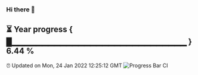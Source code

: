 ### Hi there 👋
⏳ Year progress { █▁▁▁▁▁▁▁▁▁▁▁▁▁▁▁▁▁▁▁▁▁▁▁▁▁▁▁▁▁ } 6.44 %
---
⏰ Updated on Mon, 24 Jan 2022 12:25:12 GMT
![Progress Bar CI](https://github.com/liununu/liununu/workflows/Progress%20Bar%20CI/badge.svg)
